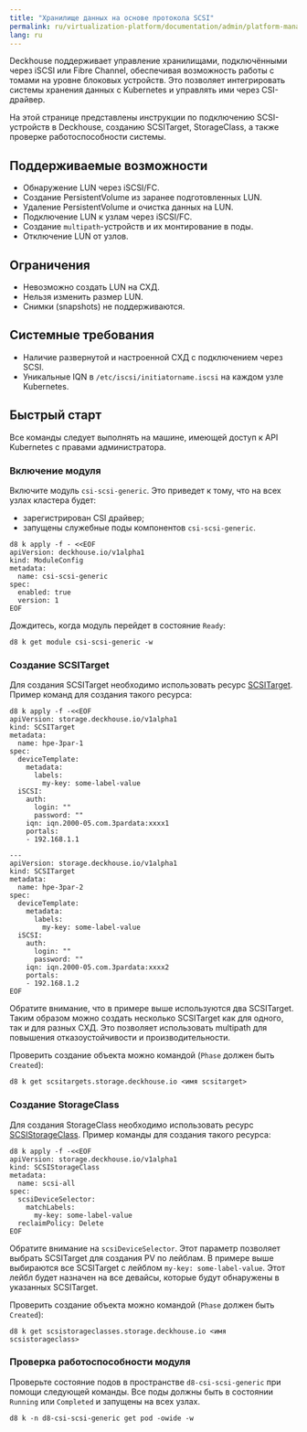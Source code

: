 ```yaml
---
title: "Хранилище данных на основе протокола SCSI"
permalink: ru/virtualization-platform/documentation/admin/platform-management/storage/external/scsi.html
lang: ru
---
```


Deckhouse поддерживает управление хранилищами, подключёнными через iSCSI или Fibre Channel, обеспечивая возможность работы с томами на уровне блоковых устройств. Это позволяет интегрировать системы хранения данных с Kubernetes и управлять ими через CSI-драйвер.

На этой странице представлены инструкции по подключению SCSI-устройств в Deckhouse, созданию SCSITarget, StorageClass, а также проверке работоспособности системы.

## Поддерживаемые возможности

- Обнаружение LUN через iSCSI/FC.
- Создание PersistentVolume из заранее подготовленных LUN.
- Удаление PersistentVolume и очистка данных на LUN.
- Подключение LUN к узлам через iSCSI/FC.
- Создание `multipath`-устройств и их монтирование в поды.
- Отключение LUN от узлов.

## Ограничения

- Невозможно создать LUN на СХД.
- Нельзя изменить размер LUN.
- Снимки (snapshots) не поддерживаются.

## Системные требования

- Наличие развернутой и настроенной СХД с подключением через SCSI.
- Уникальные IQN в `/etc/iscsi/initiatorname.iscsi` на каждом узле Kubernetes.

## Быстрый старт

Все команды следует выполнять на машине, имеющей доступ к API Kubernetes с правами администратора.

### Включение модуля

Включите модуль `csi-scsi-generic`. Это приведет к тому, что на всех узлах кластера будет:

- зарегистрирован CSI драйвер;
- запущены служебные поды компонентов `csi-scsi-generic`.

```shell
d8 k apply -f - <<EOF
apiVersion: deckhouse.io/v1alpha1
kind: ModuleConfig
metadata:
  name: csi-scsi-generic
spec:
  enabled: true
  version: 1
EOF
```

Дождитесь, когда модуль перейдет в состояние `Ready`:

```shell
d8 k get module csi-scsi-generic -w
```

### Создание SCSITarget

Для создания SCSITarget необходимо использовать ресурс [SCSITarget](/modules/csi-scsi-generic/cr.html#scsitarget). Пример команд для создания такого ресурса:

```shell
d8 k apply -f -<<EOF
apiVersion: storage.deckhouse.io/v1alpha1
kind: SCSITarget
metadata:
  name: hpe-3par-1
spec:
  deviceTemplate:
    metadata:
      labels:
        my-key: some-label-value
  iSCSI:
    auth:
      login: ""
      password: ""
    iqn: iqn.2000-05.com.3pardata:xxxx1
    portals:
    - 192.168.1.1

---
apiVersion: storage.deckhouse.io/v1alpha1
kind: SCSITarget
metadata:
  name: hpe-3par-2
spec:
  deviceTemplate:
    metadata:
      labels:
        my-key: some-label-value
  iSCSI:
    auth:
      login: ""
      password: ""
    iqn: iqn.2000-05.com.3pardata:xxxx2
    portals:
    - 192.168.1.2
EOF

```

Обратите внимание, что в примере выше используются два SCSITarget. Таким образом можно создать несколько SCSITarget как для одного, так и для разных СХД. Это позволяет использовать multipath для повышения отказоустойчивости и производительности.

Проверить создание объекта можно командой (`Phase` должен быть `Created`):

```shell
d8 k get scsitargets.storage.deckhouse.io <имя scsitarget>
```

### Создание StorageClass

Для создания StorageClass необходимо использовать ресурс [SCSIStorageClass](/modules/csi-scsi-generic/cr.html#scsistorageclass). Пример команды для создания такого ресурса:

```shell
d8 k apply -f -<<EOF
apiVersion: storage.deckhouse.io/v1alpha1
kind: SCSIStorageClass
metadata:
  name: scsi-all
spec:
  scsiDeviceSelector:
    matchLabels:
      my-key: some-label-value
  reclaimPolicy: Delete
EOF
```

Обратите внимание на `scsiDeviceSelector`. Этот параметр позволяет выбрать SCSITarget для создания PV по лейблам. В примере выше выбираются все SCSITarget с лейблом `my-key: some-label-value`. Этот лейбл будет назначен на все девайсы, которые будут обнаружены в указанных SCSITarget.

Проверить создание объекта можно командой (`Phase` должен быть `Created`):

```shell
d8 k get scsistorageclasses.storage.deckhouse.io <имя scsistorageclass>
```

### Проверка работоспособности модуля

Проверьте состояние подов в пространстве `d8-csi-scsi-generic` при помощи следующей команды. Все поды должны быть в состоянии `Running` или `Completed` и запущены на всех узлах.

```shell
d8 k -n d8-csi-scsi-generic get pod -owide -w
```
